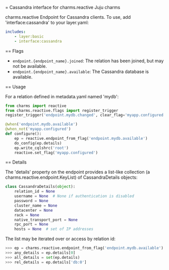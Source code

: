 = Cassandra interface for charms.reactive Juju charms

charms.reactive Endpoint for Cassandra clients. To use,
add 'interface:cassandra' to your layer.yaml:

```yaml
includes:
    - layer:basic
    - interface:cassandra
```

== Flags

- `endpoint.{endpoint_name}.joined`: The relation has been joined, but may not be available.
- `endpoint.{endpoint_name}.available`: The Cassandra database is available.

== Usage

For a relation defined in metadata.yaml named 'mydb':

```python
from charms import reactive
from charms.reactive.flags import register_trigger
register_trigger('endpoint.mydb.changed', clear_flag='myapp.configured')

@when('endpoint.mydb.available')
@when_not('myapp.configured')
def configure():
    ep = reactive.endpoint_from_flag('endpoint.mydb.available')
    do_config(ep.details)
    ep.write_cqlshrc('root')
    reactive.set_flag('myapp.configured')
```

== Details

The 'details' property on the endpoint provides a list-like collection
(a charms.reactive.endpoint.KeyList) of CassandraDetails objects:

```python
class CassandraDetails(object):
    relation_id = None
    username = None  # None if authentication is disabled
    password = None
    cluster_name = None
    datacenter = None
    rack = None
    native_transport_port = None
    rpc_port = None
    hosts = None  # set of IP addresses
```

The list may be iterated over or access by relation id:

```python
>>> ep = charms.reactive.endpoint_from_flag('endpoint.mydb.available')
>>> any_details = ep.details[0]
>>> all_details = set(ep.details)
>>> rel_details = ep.details['db:0']
```
